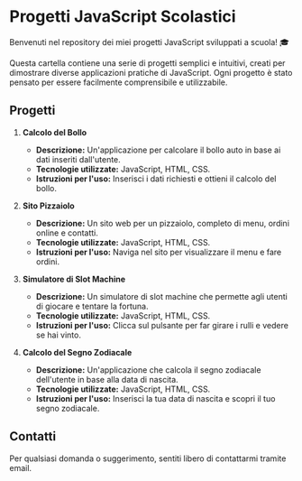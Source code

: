 

# Progetti JavaScript Scolastici

Benvenuti nel repository dei miei progetti JavaScript sviluppati a scuola! 🎓

Questa cartella contiene una serie di progetti semplici e intuitivi, creati per dimostrare diverse applicazioni pratiche di JavaScript. Ogni progetto è stato pensato per essere facilmente comprensibile e utilizzabile.

## Progetti

1. **Calcolo del Bollo**
   - **Descrizione:** Un'applicazione per calcolare il bollo auto in base ai dati inseriti dall'utente.
   - **Tecnologie utilizzate:** JavaScript, HTML, CSS.
   - **Istruzioni per l'uso:** Inserisci i dati richiesti e ottieni il calcolo del bollo.

2. **Sito Pizzaiolo**
   - **Descrizione:** Un sito web per un pizzaiolo, completo di menu, ordini online e contatti.
   - **Tecnologie utilizzate:** JavaScript, HTML, CSS.
   - **Istruzioni per l'uso:** Naviga nel sito per visualizzare il menu e fare ordini.

3. **Simulatore di Slot Machine**
   - **Descrizione:** Un simulatore di slot machine che permette agli utenti di giocare e tentare la fortuna.
   - **Tecnologie utilizzate:** JavaScript, HTML, CSS.
   - **Istruzioni per l'uso:** Clicca sul pulsante per far girare i rulli e vedere se hai vinto.

4. **Calcolo del Segno Zodiacale**
   - **Descrizione:** Un'applicazione che calcola il segno zodiacale dell'utente in base alla data di nascita.
   - **Tecnologie utilizzate:** JavaScript, HTML, CSS.
   - **Istruzioni per l'uso:** Inserisci la tua data di nascita e scopri il tuo segno zodiacale.

## Contatti

Per qualsiasi domanda o suggerimento, sentiti libero di contattarmi tramite email.

